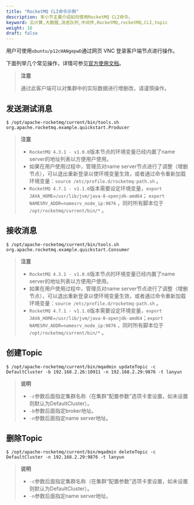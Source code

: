 ```yaml
---
title: "RocketMQ CLI命令示例"
description: 本小节主要介绍如何使用RocketMQ CLI命令。
keyword: 云计算,大数据,消息队列,中间件,RocketMQ,rocketMQ,CLI,topic
weight: 16
draft: false
---
```


用户可使用`ubuntu/p12cHANgepwD`通过网页 VNC 登录客户端节点进行操作。

下面列举几个常见操作，详情可参见[官方使用文档](http://rocketmq.apache.org/docs/cli-admin-tool/)。

> **注意**
> 
> 通过此客户端可以对集群中的实际数据进行增删改，请谨慎操作。

## 发送测试消息

```
$ /opt/apache-rocketmq/current/bin/tools.sh org.apache.rocketmq.example.quickstart.Producer
```

> **注意**
>
> - `RocketMQ 4.3.1 - v1.0.0`版本节点的环境变量已经内置了name server的地址列表以方便用户使用。
> - 如果在用户使用过程中，管理员对name server节点进行了调整（增删节点），可以退出重新登录以使环境变量生效，或者通过命令重新加载环境变量：`source /etc/profile.d/rocketmq-path.sh` 。
> - `RocketMQ 4.7.1 - v1.1.0`版本需要设定环境变量，`export JAVA_HOME=/usr/lib/jvm/java-8-openjdk-amd64`； `export NAMESRV_ADDR=namesrv_node_ip:9876` ，同时所有脚本位于 `/opt/rocketmq/current/bin/*` 。

## 接收消息

```
$ /opt/apache-rocketmq/current/bin/tools.sh org.apache.rocketmq.example.quickstart.Consumer
```

> **注意**
>
> - `RocketMQ 4.3.1 - v1.0.0`版本节点的环境变量已经内置了name server的地址列表以方便用户使用。
> - 如果在用户使用过程中，管理员对name server节点进行了调整（增删节点），可以退出重新登录以使环境变量生效，或者通过命令重新加载环境变量：`source /etc/profile.d/rocketmq-path.sh` 。
> - `RocketMQ 4.7.1 - v1.1.0`版本需要设定环境变量，`export JAVA_HOME=/usr/lib/jvm/java-8-openjdk-amd64`；`export NAMESRV_ADDR=namesrv_node_ip:9876` ，同时所有脚本位于 `/opt/rocketmq/current/bin/*` 。

## 创建Topic

```
$ /opt/apache-rocketmq/current/bin/mqadmin updateTopic -c DefaultCluster -b 192.168.2.26:10911 -n 192.168.2.29:9876 -t lanyun
```

> **说明**
>
> - `-c`参数后面指定集群名称（在集群“配置参数”选项卡里设置，如未设置则默认为DefaultCluster）。
> - `-b`参数后面指定broker地址。
> - `-n`参数后面指定name server地址。

## 删除Topic

```
$ /opt/apache-rocketmq/current/bin/mqadmin deleteTopic -c DefaultCluster -n 192.168.2.29:9876 -t lanyun
```

> **说明**
>
> - `-c`参数后面指定集群名称（在集群“配置参数”选项卡里设置，如未设置则默认为DefaultCluster）。
> - `-n`参数后面指定name server地址。